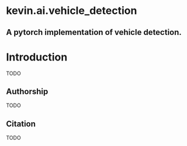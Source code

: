 kevin.ai.vehicle_detection
====

A pytorch implementation of vehicle detection.
-------

# Introduction

TODO

## Authorship

TODO

## Citation

TODO
